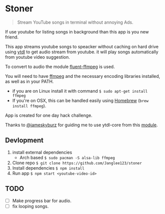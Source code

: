 # Stoner
> Stream YouTube songs in terminal without annoying Ads.

If use youtube for listing songs in background than this app is you new friend.

This app streams youtube songs to speacker without caching on hard drive using [ytdl]() to get audio stream from youtube. it will play songs automatically from youtube video suggestion.

To convert to audio the module [fluent-ffmpeg](https://github.com/schaermu/node-fluent-ffmpeg) is used.

You will need to have [ffmpeg](http://www.ffmpeg.org/) and the necessary encoding libraries installed, as well as in your PATH.

* if you are on Linux install it with command
`$ sudo apt-get install ffmpeg`
* If you're on OSX, this can be handled easily using [Homebrew](http://brew.sh/) (`brew install ffmpeg`).

App is created for one day hack challenge.

Thanks to [@jameskyburz](https://github.com/jameskyburz/) for guiding me to use ytdl-core from this [module](https://github.com/jameskyburz/youtube-audio-stream).


## Devlopment

1. install external dependencies
    - Arch based
        `$ sudo pacman -S alsa-lib ffmpeg`
1. Clone repo
`$ git clone https://github.com/Janglee123/stoner`
2. Install dependencies
`$ npm install`
3. Run app
`$ npm start <youtube-video-id>` 

## TODO
- [ ] Make progress bar for audio.
- [ ] fix looping songs.

